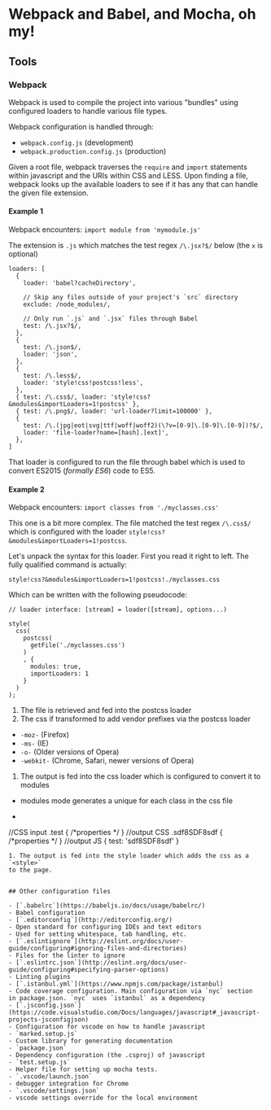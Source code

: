# Webpack and Babel, and Mocha, oh my!

## Tools

### Webpack

Webpack is used to compile the project into various "bundles"
using configured loaders to handle various file types.

Webpack configuration is handled through:

- `webpack.config.js` (development)
- `webpack.production.config.js` (production)

Given a root file, webpack traverses the `require` and `import`
statements within javascript and the URIs within CSS and LESS. Upon finding
a file, webpack looks up the available loaders to see if it has any
that can handle the given file extension.

#### Example 1

Webpack encounters: `import module from 'mymodule.js'`

The extension is `.js` which matches the test regex `/\.jsx?$/` below (the `x` is optional)

```
loaders: [
  {
    loader: 'babel?cacheDirectory',

    // Skip any files outside of your project's `src` directory
    exclude: /node_modules/,

    // Only run `.js` and `.jsx` files through Babel
    test: /\.jsx?$/,
  },
  {
    test: /\.json$/,
    loader: 'json',
  },
  {
    test: /\.less$/,
    loader: 'style!css!postcss!less',
  },
  { test: /\.css$/, loader: 'style!css?&modules&importLoaders=1!postcss' },
  { test: /\.png$/, loader: 'url-loader?limit=100000' },
  {
    test: /\.(jpg|eot|svg|ttf|woff|woff2)(\?v=[0-9]\.[0-9]\.[0-9])?$/,
    loader: 'file-loader?name=[hash].[ext]',
  },
]
```

That loader is configured to run the file through babel which is used to convert
ES2015 (*formally ES6*) code to ES5.

#### Example 2

Webpack encounters: `import classes from './myclasses.css'`

This one is a bit more complex. The file matched the test regex `/\.css$/` which is
configured with the loader `style!css?&modules&importLoaders=1!postcss`.

Let's unpack the syntax for this loader. First you read it right to left. The fully qualified command is actually:

`style!css?&modules&importLoaders=1!postcss!./myclasses.css`

Which can be written with the following pseudocode:
```
// loader interface: [stream] = loader([stream], options...)

style(
  css(
    postcss(
      getFile('./myclasses.css')
    )
    , {
      modules: true,
      importLoaders: 1
    }
  )
);

```

1. The file is retrieved and fed into the postcss loader
1. The css if transformed to add vendor prefixes via the postcss loader
  - `-moz-` (Firefox)
  - `-ms-` (IE)
  - `-o-` (Older versions of Opera)
  - `-webkit-` (Chrome, Safari, newer versions of Opera)
1. The output is fed into the css loader which is configured to convert
it to modules
  - modules mode generates a unique for each class in the css file
  - ```
//CSS input
.test {
  /*properties */
}
//output CSS
.sdf8SDF8sdf {
  /*properties */
}
//output JS
{
  test: 'sdf8SDF8sdf'
}
  ```
1. The output is fed into the style loader which adds the css as a `<style>`
to the page.


## Other configuration files

- [`.babelrc`](https://babeljs.io/docs/usage/babelrc/)
  - Babel configuration
- [`.editorconfig`](http://editorconfig.org/)
  - Open standard for configuring IDEs and text editors
  - Used for setting whitespace, tab handling, etc.
- [`.eslintignore`](http://eslint.org/docs/user-guide/configuring#ignoring-files-and-directories)
  - Files for the linter to ignore
- [`.eslintrc.json`](http://eslint.org/docs/user-guide/configuring#specifying-parser-options)
  - Linting plugins
- [`.istanbul.yml`](https://www.npmjs.com/package/istanbul)
  - Code coverage configuration. Main configuration via `nyc` section
  in package.json. `nyc` uses `istanbul` as a dependency
- [`.jsconfig.json`](https://code.visualstudio.com/Docs/languages/javascript#_javascript-projects-jsconfigjson)
  - Configuration for vscode on how to handle javascript
- `marked.setup.js`
  - Custom library for generating documentation
- `package.json`
  - Dependency configuration (the .csproj) of javascript
- `test.setup.js`
  - Helper file for setting up mocha tests.
- `.vscode/launch.json`
  - debugger integration for Chrome
- `.vscode/settings.json`
  - vscode settings override for the local environment
